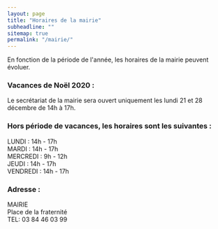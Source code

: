 ```yaml
---
layout: page
title: "Horaires de la mairie"
subheadline: ""
sitemap: true
permalink: "/mairie/"
---
```



En fonction de la période de l'année, les horaires de la mairie peuvent évoluer. 

### Vacances de Noël 2020 :

Le secrétariat de la mairie sera ouvert uniquement les lundi 21 et 28 décembre de 14h à 17h.

### Hors période de vacances, les horaires sont les suivantes : 

LUNDI :  14h - 17h  
MARDI : 14h - 17h  
MERCREDI : 9h - 12h  
JEUDI : 14h - 17h   
VENDREDI : 14h - 17h


### Adresse :  

MAIRIE  
Place de la fraternité  
TEL: 03 84 46 03 99




